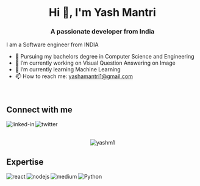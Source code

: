 
<!--
**yashm1/yashm1** is a ✨ _special_ ✨ repository because its `README.md` (this file) appears on your GitHub profile.

Here are some ideas to get you started:

- 🔭 I’m currently working on ...
- 🌱 I’m currently learning ...
- 👯 I’m looking to collaborate on ...
- 🤔 I’m looking for help with ...
- 💬 Ask me about ...
- 📫 How to reach me: ...
- 😄 Pronouns: ...
- ⚡ Fun fact: ...
-->
<h1 align="center">Hi 👋, I'm Yash Mantri</h1>
<h3 align="center">A passionate developer from India</h3>





I am a Software engineer from INDIA
- 🔭 Pursuing my bachelors degree in Computer Science and Engineering
- 🔭 I’m currently working on Visual Question Answering on Image
- 🌱 I’m currently learning Machine Learning
- 📫 How to reach me: yashamantri1@gmail.com

<br>


## Connect with me
[<img align="left" alt="linked-in" src="https://img.shields.io/badge/linkedin-%230077B5.svg?&style=for-the-badge&logo=linkedin&logoColor=white"/>](https://www.linkedin.com/in/yash-mantri-1006/)
[<img align="left" alt="twitter" src="https://img.shields.io/badge/twitter-%231DA1F2.svg?&style=for-the-badge&logo=twitter&logoColor=white"/>](https://twitter.com/ymantrii)

<br>
<br>
<p align="center">
  <img src="https://github-readme-stats.vercel.app/api/top-langs?username=yashm1&show_icons=true&locale=en&layout=compact" alt="yashm1"/>
</p>

## Expertise

<img align="left" alt="react" src="https://img.shields.io/badge/react%20-%2320232a.svg?&style=for-the-badge&logo=react&logoColor=%2361DAFB" />
<img align="left" alt="nodejs" src="https://img.shields.io/badge/node.js%20-%2343853D.svg?&style=for-the-badge&logo=node.js&logoColor=white" />
<img align="left" alt="medium" src="https://img.shields.io/badge/postgres-%23316192.svg?&style=for-the-badge&logo=postgresql&logoColor=white" />
<img  align="left" alt="Python" src="https://img.icons8.com/color/48/000000/python--v1.png"/>
<br>

<br>



